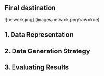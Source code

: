 ## Final destination

![network.png] (images/network.png?raw=true)

## 1. Data Representation
## 2. Data Generation Strategy
## 3. Evaluating Results

